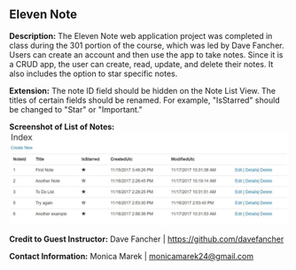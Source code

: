 ## Eleven Note

**Description:** The Eleven Note web application project was completed in class during the 301 portion of the course, which was led by Dave Fancher.  Users can create an account and then use the app to take notes. Since it is a CRUD app, the user can create, read, update, and delete their notes.  It also includes the option to star specific notes.

**Extension:** The note ID field should be hidden on the Note List View.  The titles of certain fields should be renamed.  For example, "IsStarred" should be changed to "Star" or "Important."

**Screenshot of List of Notes:** 
![Alt Text](NotesListView.JPG)

**Credit to Guest Instructor:** Dave Fancher | https://github.com/davefancher

**Contact Information:** Monica Marek | monicamarek24@gmail.com
